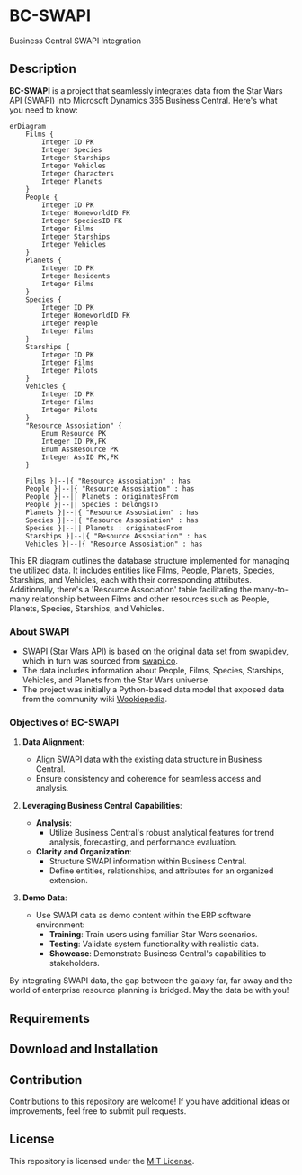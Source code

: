 # BC-SWAPI
Business Central SWAPI Integration

## Description

**BC-SWAPI** is a project that seamlessly integrates data from the Star Wars API (SWAPI) into Microsoft Dynamics 365 Business Central. Here's what you need to know:

```mermaid
erDiagram
    Films {
        Integer ID PK
        Integer Species
        Integer Starships
        Integer Vehicles
        Integer Characters
        Integer Planets
    }
    People {
        Integer ID PK
        Integer HomeworldID FK
        Integer SpeciesID FK
        Integer Films
        Integer Starships
        Integer Vehicles
    }
    Planets {
        Integer ID PK
        Integer Residents
        Integer Films
    }
    Species {
        Integer ID PK
        Integer HomeworldID FK
        Integer People
        Integer Films
    }
    Starships {
        Integer ID PK
        Integer Films
        Integer Pilots
    }
    Vehicles {
        Integer ID PK
        Integer Films
        Integer Pilots
    }
    "Resource Assosiation" {
        Enum Resource PK
        Integer ID PK,FK
        Enum AssResource PK
        Integer AssID PK,FK
    }
    
    Films }|--|{ "Resource Assosiation" : has
    People }|--|{ "Resource Assosiation" : has
    People }|--|| Planets : originatesFrom
    People }|--|| Species : belongsTo
    Planets }|--|{ "Resource Assosiation" : has
    Species }|--|{ "Resource Assosiation" : has
    Species }|--|| Planets : originatesFrom
    Starships }|--|{ "Resource Assosiation" : has
    Vehicles }|--|{ "Resource Assosiation" : has
```

This ER diagram outlines the database structure implemented for managing the utilized data. It includes entities like Films, People, Planets, Species, Starships, and Vehicles, each with their corresponding attributes. Additionally, there's a 'Resource Association' table facilitating the many-to-many relationship between Films and other resources such as People, Planets, Species, Starships, and Vehicles.

### About SWAPI
- SWAPI (Star Wars API) is based on the original data set from [swapi.dev](https://swapi.dev/), which in turn was sourced from [swapi.co](https://swapi.dev/about).
- The data includes information about People, Films, Species, Starships, Vehicles, and Planets from the Star Wars universe.
- The project was initially a Python-based data model that exposed data from the community wiki [Wookiepedia](https://starwars.fandom.com/wiki/Wookieepedia).

### Objectives of BC-SWAPI
1. **Data Alignment**:
   - Align SWAPI data with the existing data structure in Business Central.
   - Ensure consistency and coherence for seamless access and analysis.

2. **Leveraging Business Central Capabilities**:
   - **Analysis**:
     - Utilize Business Central's robust analytical features for trend analysis, forecasting, and performance evaluation.
   - **Clarity and Organization**:
     - Structure SWAPI information within Business Central.
     - Define entities, relationships, and attributes for an organized extension.

3. **Demo Data**:
   - Use SWAPI data as demo content within the ERP software environment:
     - **Training**: Train users using familiar Star Wars scenarios.
     - **Testing**: Validate system functionality with realistic data.
     - **Showcase**: Demonstrate Business Central's capabilities to stakeholders.

By integrating SWAPI data, the gap between the galaxy far, far away and the world of enterprise resource planning is bridged. May the data be with you!

## Requirements

## Download and Installation

## Contribution

Contributions to this repository are welcome! If you have additional ideas or improvements, feel free to submit pull requests.

## License

This repository is licensed under the [MIT License](LICENSE).
